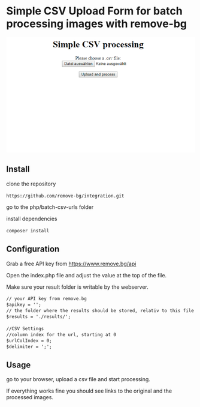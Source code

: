 # Simple CSV Upload Form for batch processing images with remove-bg

![Screenshot](demo.gif)

## Install

clone the repository

``` https://github.com/remove-bg/integration.git ```

go to the php/batch-csv-urls folder
 
install dependencies  

``` composer install ```

## Configuration 

Grab a free API key from https://www.remove.bg/api

Open the index.php file and adjust the value at the top of the file.

Make sure your result folder is writable by the webserver.


``` 
// your API key from remove.bg
$apikey = '';
// the folder where the results should be stored, relativ to this file
$results = './results/';

//CSV Settings
//column index for the url, starting at 0
$urlColIndex = 0;
$delimiter = ';';
``` 

## Usage 
go to your browser, upload a csv file and start processing. 

If everything works fine you should see links to the original and the processed images. 


